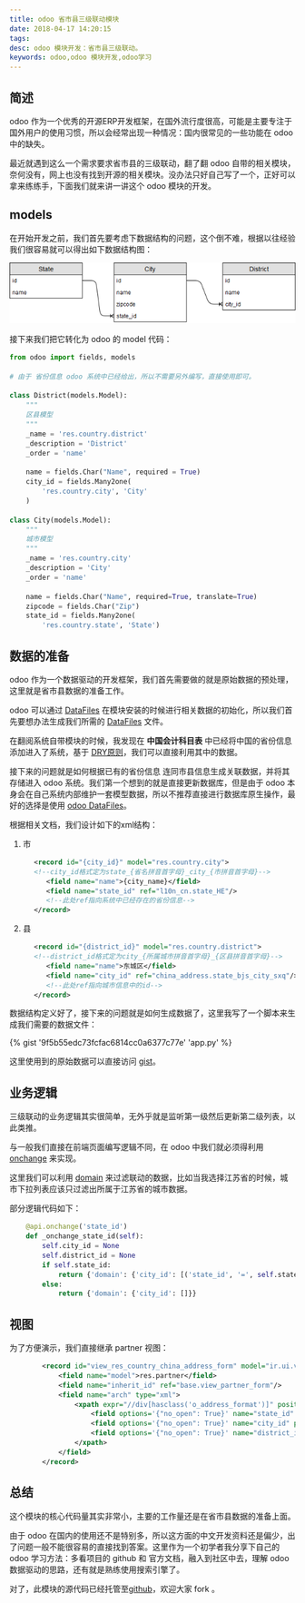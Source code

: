 ```yaml
---
title: odoo 省市县三级联动模块
date: 2018-04-17 14:20:15
tags:
desc: odoo 模块开发：省市县三级联动。
keywords: odoo,odoo 模块开发,odoo学习
---
```


## 简述

odoo 作为一个优秀的开源ERP开发框架，在国外流行度很高，可能是主要专注于国外用户的使用习惯，所以会经常出现一种情况：国内很常见的一些功能在 odoo 中的缺失。

最近就遇到这么一个需求要求省市县的三级联动，翻了翻 odoo 自带的相关模块，奈何没有，网上也没有找到开源的相关模块。没办法只好自己写了一个，正好可以拿来练练手，下面我们就来讲一讲这个 odoo 模块的开发。

## models

在开始开发之前，我们首先要考虑下数据结构的问题，这个倒不难，根据以往经验我们很容易就可以得出如下数据结构图：

![er_pic](odoo省市县三级联动模块/er.png)

接下来我们把它转化为 odoo 的 model 代码：

``` python
from odoo import fields, models

# 由于 省份信息 odoo 系统中已经给出，所以不需要另外编写，直接使用即可。

class District(models.Model):
    """
    区县模型
    """
    _name = 'res.country.district'
    _description = 'District'
    _order = 'name'

    name = fields.Char("Name", required = True)
    city_id = fields.Many2one(
        'res.country.city', 'City'
    )

class City(models.Model):
    """
    城市模型
    """
    _name = 'res.country.city'
    _description = 'City'
    _order = 'name'

    name = fields.Char("Name", required=True, translate=True)
    zipcode = fields.Char("Zip")
    state_id = fields.Many2one(
        'res.country.state', 'State')

```

## 数据的准备

odoo 作为一个数据驱动的开发框架，我们首先需要做的就是原始数据的预处理，这里就是省市县数据的准备工作。

odoo 可以通过 [DataFiles]("https://www.odoo.com/documentation/11.0/reference/data.html") 在模块安装的时候进行相关数据的初始化，所以我们首先要想办法生成我们所需的 [DataFiles]("https://www.odoo.com/documentation/11.0/reference/data.html") 文件。

在翻阅系统自带模块的时候，我发现在 **中国会计科目表** 中已经将中国的省份信息添加进入了系统，基于 [DRY原则]("https://en.wikipedia.org/wiki/Don%27t_repeat_yourself")，我们可以直接利用其中的数据。

接下来的问题就是如何根据已有的省份信息 连同市县信息生成关联数据，并将其存储进入 odoo 系统。我们第一个想到的就是直接更新数据库，但是由于 odoo 本身会在自己系统内部维护一套模型数据，所以不推荐直接进行数据库原生操作，最好的选择是使用 [odoo DataFiles]("https://www.odoo.com/documentation/11.0/reference/data.html")。

根据相关文档，我们设计如下的xml结构：

1. 市

``` xml
      <record id="{city_id}" model="res.country.city">
      <!--city_id格式定为state_{省名拼音首字母}_city_{市拼音首字母}-->
         <field name="name">{city_name}</field>
         <field name="state_id" ref="l10n_cn.state_HE"/>
         <!--此处ref指向系统中已经存在的省份信息-->
      </record>
```

2. 县

``` xml
      <record id="{district_id}" model="res.country.district">
      <!--district_id格式定为city_{所属城市拼音首字母}_{区县拼音首字母}-->
         <field name="name">东城区</field>
         <field name="city_id" ref="china_address.state_bjs_city_sxq"/>
         <!--此处ref指向城市信息中的id-->
      </record>
```

数据结构定义好了，接下来的问题就是如何生成数据了，这里我写了一个脚本来生成我们需要的数据文件：

{% gist '9f5b55edc73fcfac6814cc0a6377c77e' 'app.py' %}

这里使用到的原始数据可以直接访问 [gist](https://gist.github.com/designershao/9f5b55edc73fcfac6814cc0a6377c77e)。

## 业务逻辑

三级联动的业务逻辑其实很简单，无外乎就是监听第一级然后更新第二级列表，以此类推。

与一般我们直接在前端页面编写逻辑不同，在 odoo 中我们就必须得利用 [onchange](https://www.odoo.com/documentation/11.0/reference/orm.html#onchange-updating-ui-on-the-fly) 来实现。

这里我们可以利用 [domain]() 来过滤联动的数据，比如当我选择江苏省的时候，城市下拉列表应该只过滤出所属于江苏省的城市数据。

部分逻辑代码如下：

``` python
    @api.onchange('state_id')
    def _onchange_state_id(self):
        self.city_id = None
        self.district_id = None
        if self.state_id:
            return {'domain': {'city_id': [('state_id', '=', self.state_id.id)]}}
        else:
            return {'domain': {'city_id': []}}
```

## 视图

为了方便演示，我们直接继承 partner 视图：

``` xml
        <record id="view_res_country_china_address_form" model="ir.ui.view">
            <field name="model">res.partner</field>
            <field name="inherit_id" ref="base.view_partner_form"/>
            <field name="arch" type="xml">
                <xpath expr="//div[hasclass('o_address_format')]" position = "inside">
                    <field options='{"no_open": True}' name="state_id" placeholder="State Select" class="o_address_city"/>
                    <field options='{"no_open": True}' name="city_id" placeholder="City Select" class="o_address_city"/>
                    <field options='{"no_open": True}' name="district_id" placeholder="District Select" class="o_address_city"/>
                </xpath>
            </field>
        </record>
```

## 总结

这个模块的核心代码量其实非常小，主要的工作量还是在省市县数据的准备上面。

由于 odoo 在国内的使用还不是特别多，所以这方面的中文开发资料还是偏少，出了问题一般不能很容易的直接找到答案。这里作为一个初学者我分享下自己的 odoo 学习方法：多看项目的 github 和 官方文档，融入到社区中去，理解 odoo 数据驱动的思路，还有就是熟练使用搜索引擎了。

对了，此模块的源代码已经托管至[github](https://github.com/designershao/odoo_china_address_module)，欢迎大家 fork 。